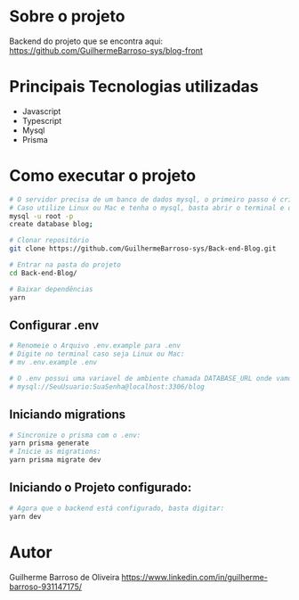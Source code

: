 # Sobre o projeto

Backend do projeto que se encontra aqui: https://github.com/GuilhermeBarroso-sys/blog-front 

# Principais Tecnologias utilizadas
- Javascript
- Typescript
- Mysql
- Prisma

# Como executar o projeto

```bash
# O servidor precisa de um banco de dados mysql, o primeiro passo é cria-lo com o nome "blog".
# Caso utilize Linux ou Mac e tenha o mysql, basta abrir o terminal e digitar:
mysql -u root -p
create database blog;

# Clonar repositório
git clone https://github.com/GuilhermeBarroso-sys/Back-end-Blog.git

# Entrar na pasta do projeto
cd Back-end-Blog/

# Baixar dependências
yarn
```
## Configurar .env
```bash
# Renomeie o Arquivo .env.example para .env
# Digite no terminal caso seja Linux ou Mac:
# mv .env.example .env

# O .env possui uma variavel de ambiente chamada DATABASE_URL onde vamos configurar o banco de dados com o seguinte formato:
# mysql://SeuUsuario:SuaSenha@localhost:3306/blog
```
## Iniciando migrations
```bash
# Sincronize o prisma com o .env:
yarn prisma generate
# Inicie as migrations:
yarn prisma migrate dev
```
## Iniciando o Projeto configurado:
```bash
# Agora que o backend está configurado, basta digitar:
yarn dev
```

# Autor

Guilherme Barroso de Oliveira
https://www.linkedin.com/in/guilherme-barroso-931147175/

